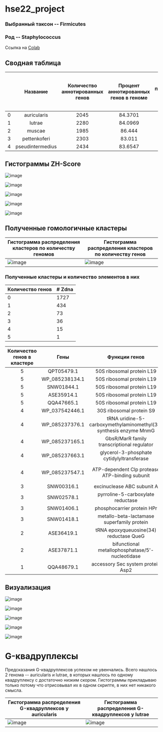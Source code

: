 # hse22_project

### Выбранный таксон -- Firmicutes
### Род -- Staphylococcus

Ссылка на [Colab](https://colab.research.google.com/drive/1KvwGpGeUnkofNStrHkD7mnYE-YJotDiY?usp=sharing)

## Сводная таблица

|    | Название         |   Количество аннотированных генов |   Процент аннотированных генов в геноме |   Количество предсказанных участков Z-DNA |   Количество предсказанных участков Z-DNA с zh_score > 500 |   Общая длина участков с zh_score > 500 |
|---:|:----------------:|:---------------------------------:|:---------------------------------------:|:-----------------------------------------:|:----------------------------------------------------------:|:---------------------------------------:|
|  0 | auricularis      |                              2045 |                                 84.3701 |                                   2216575 |                                                       2508 |                                   25202 |
|  1 | lutrae           |                              2280 |                                 84.0969 |                                   2533115 |                                                       4303 |                                   43046 |
|  2 | muscae           |                              1985 |                                 86.444  |                                   2095116 |                                                       2208 |                                   22504 |
|  3 | pettenkoferi     |                              2303 |                                 83.011  |                                   2502360 |                                                       4445 |                                   44090 |
|  4 | pseudintermedius |                              2434 |                                 83.6547 |                                   2610514 |                                                       4306 |                                   42932 |

## Гистограммы ZH-Score

![image](pics/auricularis.png)

![image](pics/lutrae.png)

![image](pics/muscae.png)

![image](pics/pettenkoferi.png)

![image](pics/pseudintermedius.png)

## Полученные гомологичные кластеры
Гистограмма распределения кластеров по количеству геномов | Гистограмма распределения кластеров по количеству генов
-|-
![image](https://user-images.githubusercontent.com/86663451/173706278-45aab74b-444a-4728-9816-d9e969183924.png) | ![image](https://user-images.githubusercontent.com/86663451/173706308-a380250d-6cc9-42ec-91be-a369fdb2be03.png) 

### Полученные кластеры и количество элементов в них
|  Количество генов  | # Zdna |
|:---|:---------|
|  0 |     1727 |
|  1 |      434 |
|  2 |       73 |
|  3 |       36 |
|  4 |       15 |
|  5 |        1 |

| Количество генов в кластере | Гены | Функции генов | Z-Hunt score |
|:---------------------------:|:----:|:-------------:|:------------:|
| 5 | QPT05479.1 | 50S ribosomal protein L19  | 583.4285 |
| 5 | WP_085238134.1 | 50S ribosomal protein L19 | 583.4285 |
| 5 | SNW01844.1 | 50S ribosomal protein L19 | 583.4285 |
| 5 | ASE35914.1 | 50S ribosomal protein L19 | 583.4285 |
| 5 | QQA47665.1 | 50S ribosomal protein L19 | 583.4285 |
| 4 | WP_037542446.1 | 30S ribosomal protein S9 | 1469.169 |
| 4 | WP_085237376.1 | tRNA uridine-5-carboxymethylaminomethyl(34) synthesis enzyme MnmG | 4576.539 |
| 4 | WP_085237165.1 | GbsR/MarR family transcriptional regulator | 650.9198 |
| 4 | WP_085237663.1 | glycerol-3-phosphate cytidylyltransferase | 650.9198 |
| 4 | WP_085237547.1 | ATP-dependent Clp protease ATP-binding subunit | 783.823 или 1117.472 |
| 3 | SNW00316.1 | excinuclease ABC subunit A | 3249.007 |
| 3 | SNW02578.1 | pyrroline-5-carboxylate reductase | 650.9198 |
| 3 | SNW01406.1 | phosphocarrier protein HPr | 766.6232 |
| 3 | SNW01418.1 | metallo-beta-lactamase superfamily protein | 883.5764 |
| 2 | ASE36419.1 | tRNA epoxyqueuosine(34) reductase QueG | 632.2504 |
| 2 | ASE37871.1 | bifunctional metallophosphatase/5'-nucleotidase | 1623.871 |
| 1 | QQA48679.1 | accessory Sec system protein Asp2 | 705.4245 |

## Визуализация
![image](pics/auricularis_zdna.png)

![image](pics/lutrae_zdna.png)

![image](pics/muscae_zdna.png)

![image](pics/pettenkoferi_zdna.png)

![image](pics/pseudintermedius_zdna.png)

# G-квадруплексы

Предсказания G-квадруплексов успехом не увенчались. Всего нашлось 2 генома -- auricularis и lutrae, в которых нашлось по одному квадруплексу с достаточно низким скором. Гистограммы прикладываю только потому что отрисовывал их в одном скрипте, в них нет никакого смысла.

Гистограмма распределения G-квадруплексов у auricularis | Гистограмма распределения G-квадруплексов у lutrae
-|-
![image](https://user-images.githubusercontent.com/86663451/173911795-2fb28913-56ca-4a7e-9570-ddf2d578477f.png) | ![image](https://user-images.githubusercontent.com/86663451/173911920-1d3a3034-4ac6-44f5-a2a2-67aadca806dd.png)
